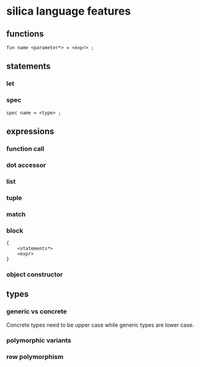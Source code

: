 # silica language features

## functions

```
fun name <parameter*> = <expr> ;
```

## statements

### let

### spec

```
spec name = <type> ;
```

## expressions

### function call

### dot accessor

### list

### tuple

### match

### block

```
{ 
    <statements*>
    <expr>
}
```

### object constructor

## types

### generic vs concrete 

Concrete types need to be upper case while generic types are lower case.

### polymorphic variants

### row polymorphism
